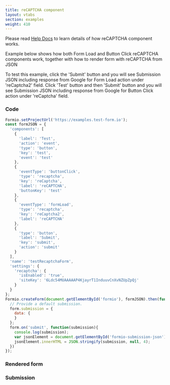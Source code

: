 ```yaml
---
title: reCAPTCHA component
layout: vtabs
section: examples
weight: 410
---
```


Please read <a href="https://help.form.io/userguide/form-components/#recaptcha" target="_blank">Help Docs</a> to learn details of how reCAPTCHA component works.

Example below shows how both Form Load and Button Click reCAPTCHA components work, together with how to render form with reCAPTCHA from JSON

To test this example, click the 'Submit' button and you will see Submission JSON including response from Google for Form Load action under 'reCaptcha2' field. Click 'Test' button and then 'Submit' button and you will see Submission JSON including response from Google for Button Click action under 'reCaptcha' field.

### Code

```js
Formio.setProjectUrl('https://examples.test-form.io');
const formJSON = {
  'components': [
    {
      'label': 'Test',
      'action': 'event',
      'type': 'button',
      'key': 'test',
      'event': 'test'
    },
    {
      'eventType': 'buttonClick',
      'type': 'recaptcha',
      'key': 'reCaptcha',
      'label': 'reCAPTCHA',
      'buttonKey': 'test'
    },
    {
      'eventType': 'formLoad',
      'type': 'recaptcha',
      'key': 'reCaptcha2',
      'label': 'reCAPTCHA'
    },
    {
      'type': 'button',
      'label': 'Submit',
      'key': 'submit',
      'action': 'submit'
    }
  ],
  'name': 'testRecaptchaForm',
  'settings': {
    'recaptcha': {
      'isEnabled': 'true',
      'siteKey': '6Ldc54MUAAAAAP4KjayrT1InduuvCnXvNZUpZpQj'
    }
  }
};
Formio.createForm(document.getElementById('formio'), formJSON).then(function(form) {
  // Provide a default submission.
  form.submission = {
    data: {
    }
  };
  form.on('submit', function(submission){
    console.log(submission);
    var jsonElement = document.getElementById('formio-submission-json');
    jsonElement.innerHTML = JSON.stringify(submission, null, 4);
  })
});
````

### Rendered form
<div class='card card-body bg-light'>
  <div id='formio'></div>
</div>

### Submission 
<div class='card card-body bg-light'>
  <pre id='formio-submission-json'></pre>
</div>
<script type='text/javascript'>
Formio.setProjectUrl('https://examples.test-form.io');
const formJSON = {
  'components': [
    {
      'label': 'Test',
      'action': 'event',
      'type': 'button',
      'key': 'test',
      'event': 'test'
    },
    {
      'eventType': 'buttonClick',
      'type': 'recaptcha',
      'key': 'reCaptcha',
      'label': 'reCAPTCHA',
      'buttonKey': 'test'
    },
    {
      'eventType': 'formLoad',
      'type': 'recaptcha',
      'key': 'reCaptcha2',
      'label': 'reCAPTCHA'
    },
    {
      'type': 'button',
      'label': 'Submit',
      'key': 'submit',
      'action': 'submit'
    }
  ],
  'name': 'testRecaptchaForm',
  'settings': {
    'recaptcha': {
      'isEnabled': 'true',
      'siteKey': '6Ldc54MUAAAAAP4KjayrT1InduuvCnXvNZUpZpQj'
    }
  }
};
Formio.createForm(document.getElementById('formio'), formJSON).then(function(form) {
  // Provide a default submission.
  form.submission = {
    data: {
    }
  };
  form.on('submit', function(submission){
    console.log(submission);
    var jsonElement = document.getElementById('formio-submission-json');
    jsonElement.innerHTML = JSON.stringify(submission, null, 4);
  })
});
</script>
